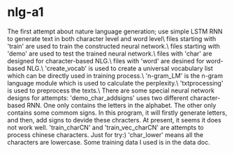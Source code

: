 # nlg-a1
The first attempt about nature language generation; use simple LSTM RNN to generate text in both character level and word level\\
files starting with 'train' are used to train the constructed neural network.\\
files starting with 'demo' are used to test the trained neural network.\\
files with 'char' are designed for character-based NLG.\\
files with 'word' are desined for word-based NLG.\\
'create_vocab' is used to create a universal vocabulary list which can be directly used in training process.\\
'n-gram_LM' is the n-gram language module which is used to calculate the perplexity.\\
'txtprocessing' is used to preprocess the texts.\\
There are some special neural network designs for attempts:
'demo_char_addsigns' uses two different character-based RNN. One only contains the letters in the alphabet. The other only contains some commom signs. In this program, it will firstly generate letters, and then, add signs to devide these chracters. At present, it seems it does not work well.
'train_charCN' and 'train_vec_charCN' are attempts to process chinese characters. Just for try:)
'char_lower' means all the characters are lowercase.
Some training data I used is in the data doc.
